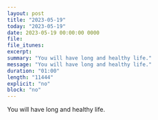 ```yaml
---
layout: post
title: "2023-05-19"
today: "2023-05-19"
date: 2023-05-19 00:00:00 0000
file:
file_itunes:
excerpt:
summary: "You will have long and healthy life."
message: "You will have long and healthy life."
duration: "01:00"
length: "11444"
explicit: "no"
block: "no"
---
```

You will have long and healthy life.

